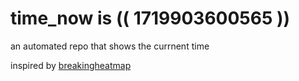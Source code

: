 # time_now is (( 1719903600565 ))

an automated repo that shows the currnent time

inspired by [breakingheatmap](https://github.com/breakingheatmap/breakingheatmap)